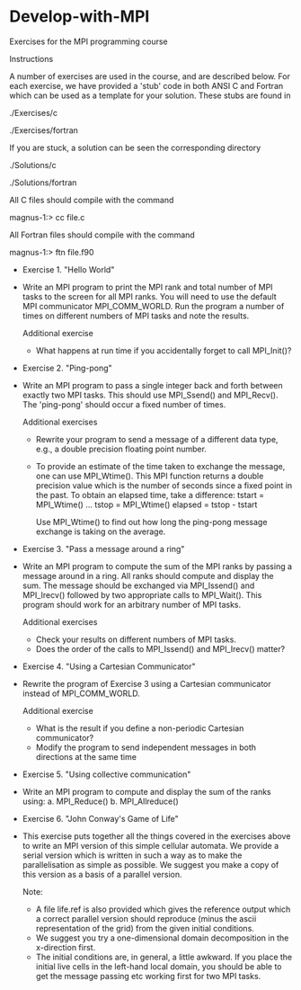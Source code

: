 # Develop-with-MPI
Exercises for the MPI programming course


Instructions

A number of exercises are used in the course, and are described below.
For each exercise, we have provided a 'stub' code in both ANSI C and
Fortran which can be used as a template for your solution. These stubs
are found in

./Exercises/c

./Exercises/fortran

If you are stuck, a solution can be seen the corresponding directory

./Solutions/c

./Solutions/fortran

All C files should compile with the command

magnus-1:> cc file.c

All Fortran files should compile with the command

magnus-1:> ftn file.f90


* Exercise 1. "Hello World"

- Write an MPI program to print the MPI rank and total number of MPI tasks
  to the screen for all MPI ranks. You will need to use the default MPI
  communicator MPI_COMM_WORLD. Run the program a number of times on
  different numbers of MPI tasks and note the results.

  Additional exercise
  - What happens at run time if you accidentally forget to call MPI_Init()?

* Exercise 2. "Ping-pong"

- Write an MPI program to pass a single integer back and forth between
  exactly two MPI tasks. This should use MPI_Ssend() and MPI_Recv().
  The 'ping-pong' should occur a fixed number of times.

  Additional exercises
  - Rewrite your program to send a message of a different data type,
    e.g., a double precision floating point number.
  - To provide an estimate of the time taken to exchange the message,
    one can use MPI_Wtime(). This MPI function returns a double
    precision value which is the number of seconds since a fixed
    point in the past. To obtain an elapsed time, take a difference:
      tstart = MPI_Wtime()
      ...
      tstop  = MPI_Wtime()
      elapsed = tstop - tstart

    Use MPI_Wtime() to find out how long the ping-pong message exchange
    is taking on the average.

* Exercise 3. "Pass a message around a ring"

- Write an MPI program to compute the sum of the MPI ranks by passing
  a message around in a ring. All ranks should compute and display
  the sum. The message should be exchanged via MPI_Issend() and MPI_Irecv()
  followed by two appropriate calls to MPI_Wait(). This program should
  work for an arbitrary number of MPI tasks.

  Additional exercises
  - Check your results on different numbers of MPI tasks.
  - Does the order of the calls to MPI_Issend() and MPI_Irecv() matter?

* Exercise 4. "Using a Cartesian Communicator"

- Rewrite the program of Exercise 3 using a Cartesian communicator instead
  of MPI_COMM_WORLD.

  Additional exercise
  - What is the result if you define a non-periodic Cartesian communicator?
  - Modify the program to send independent messages in both directions at the
    same time

* Exercise 5. "Using collective communication"

- Write an MPI program to compute and display the sum of the ranks using:
  a. MPI_Reduce()
  b. MPI_Allreduce()

* Exercise 6. "John Conway's Game of Life"

- This exercise puts together all the things covered in the exercises
  above to write an MPI version of this simple cellular automata. We
  provide a serial version which is written in such a way as to make
  the parallelisation as simple as possible. We suggest you make a
  copy of this version as a basis of a parallel version.

  Note:
  - A file life.ref is also provided which gives the reference output
    which a correct parallel version should reproduce (minus the ascii
    representation of the grid) from the given initial conditions.
  - We suggest you try a one-dimensional domain decomposition in the
    x-direction first.
  - The initial conditions are, in general, a little awkward. If you
    place the initial live cells in the left-hand local domain, you
    should be able to get the message passing etc working first for
    two MPI tasks.
